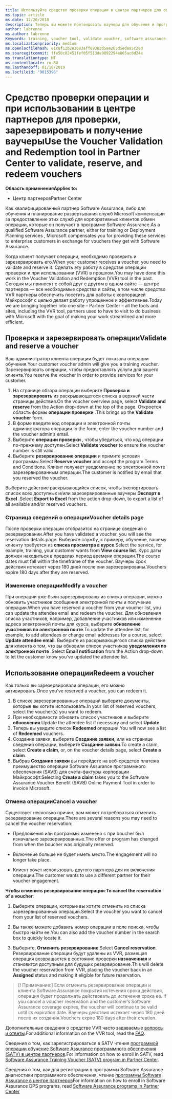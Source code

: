 ```yaml
---
title: Используйте средство проверки операции в центре партнеров для обучения и других операций | Центр партнеров
ms.topic: article
ms.date: 12/20/2018
description: Теперь вы можете претендовать ваучеры для обучения и программы Software assurance в центре партнеров
author: labrenne
ms.author: labrenne
Keywords: training, voucher tool, validate voucher, software assurance claims, DPS, SATV
ms.localizationpriority: medium
ms.openlocfilehash: e1c8f12b2e3683aff69383d58e265d5ed895c2ed
ms.sourcegitcommit: ffe50c82451fef05f513de9092294e865ac0d24e
ms.translationtype: MT
ms.contentlocale: ru-RU
ms.lasthandoff: 01/18/2019
ms.locfileid: "9015396"
---
```

# <a name="use-the-voucher-validation-and-redemption-tool-in-partner-center-to-validate-reserve-and-redeem-vouchers"></a><span data-ttu-id="d0818-103">Средство проверки операции и при использовании в центре партнеров для проверки, зарезервировать и получение ваучеры</span><span class="sxs-lookup"><span data-stu-id="d0818-103">Use the Voucher Validation and Redemption tool in Partner Center to validate, reserve, and redeem vouchers</span></span> 

**<span data-ttu-id="d0818-104">Область применения</span><span class="sxs-lookup"><span data-stu-id="d0818-104">Applies to:</span></span>**

- <span data-ttu-id="d0818-105">Центр партнеров</span><span class="sxs-lookup"><span data-stu-id="d0818-105">Partner Center</span></span>

<span data-ttu-id="d0818-106">Как квалифицированный партнер Software Assurance, либо для обучения и планирование развертывания служб Microsoft компенсации за предоставление этих служб для корпоративных клиентов обмен операции, которые он получает в программе Software Assurance.</span><span class="sxs-lookup"><span data-stu-id="d0818-106">As a qualified Software Assurance partner, either for training or Deployment Planning services , Microsoft compensates you for providing these services to enterprise customers in exchange for vouchers they get with Software Assurance.</span></span>

<span data-ttu-id="d0818-107">Когда клиент получает операции, необходимо проверить и зарезервировать его.</span><span class="sxs-lookup"><span data-stu-id="d0818-107">When your customer receives a voucher, you need to validate and reserve it.</span></span> <span data-ttu-id="d0818-108">Сделать эту работу в средстве операции проверки и при использовании (VVR) в прошлом.</span><span class="sxs-lookup"><span data-stu-id="d0818-108">You may have done this work in the Voucher Validation and Redemption (VVR) tool in the past.</span></span> <span data-ttu-id="d0818-109">Сегодня мы приносят с собой друг с другом в одном сайте — центре партнеров — все необходимые средства и сайты, в том числе средство VVR партнеры обеспечить посетить для работы с корпорацией Майкрософт с целью делает работу упрощенное и эффективнее.</span><span class="sxs-lookup"><span data-stu-id="d0818-109">Today we are bringing together into one site – Partner Center – all the tools and sites, including the VVR tool, partners used to have to visit to do business with Microsoft with the goal of making your work streamlined and more efficient.</span></span>

## <a name="validate-and-reserve-a-voucher"></a><span data-ttu-id="d0818-110">Проверка и зарезервировать операции</span><span class="sxs-lookup"><span data-stu-id="d0818-110">Validate and reserve a voucher</span></span>

<span data-ttu-id="d0818-111">Ваш администратор клиента операции будет показана операции обучения.</span><span class="sxs-lookup"><span data-stu-id="d0818-111">Your customer voucher admin will give you a training voucher.</span></span> <span data-ttu-id="d0818-112">Зарезервировать операции, чтобы предоставлять услуги для вашего клиента.</span><span class="sxs-lookup"><span data-stu-id="d0818-112">You reserve the voucher in order to provide services for your customer.</span></span>

1. <span data-ttu-id="d0818-113">На странице обзора операции выберите **Проверка и зарезервировать** из раскрывающегося списка в верхней части страницы действия.</span><span class="sxs-lookup"><span data-stu-id="d0818-113">On the voucher overview page, select **Validate and reserve** from the Action drop-down at the top of the page.</span></span> <span data-ttu-id="d0818-114">Откроется область формы **операции проверки** .</span><span class="sxs-lookup"><span data-stu-id="d0818-114">This brings up the **Validate voucher** form.</span></span>
2. <span data-ttu-id="d0818-115">В форме введите код операции и электронной почты администратора операции.</span><span class="sxs-lookup"><span data-stu-id="d0818-115">In the form, enter the voucher number and the voucher admin’s email.</span></span>
3. <span data-ttu-id="d0818-116">Выберите **операции проверки** , чтобы убедиться, что код операции по-прежнему доступен.</span><span class="sxs-lookup"><span data-stu-id="d0818-116">Select **Validate voucher** to ensure the voucher number is still valid.</span></span>
4. <span data-ttu-id="d0818-117">Выберите **резервирование операции** и примите условия программы.</span><span class="sxs-lookup"><span data-stu-id="d0818-117">Select **Reserve voucher** and accept the program Terms and Conditions.</span></span> <span data-ttu-id="d0818-118">Клиент получает уведомление по электронной почте зарезервированным операции.</span><span class="sxs-lookup"><span data-stu-id="d0818-118">The customer is notified by email that you reserved the voucher.</span></span>

<span data-ttu-id="d0818-119">Выберите действие раскрывающийся список, чтобы экспортировать список всех доступных и/или зарезервированные ваучеры **Экспорт в Excel** .</span><span class="sxs-lookup"><span data-stu-id="d0818-119">Select **Export to Excel** from the action drop-down, to export a list of all available and/or reserved vouchers.</span></span>

### <a name="voucher-details-page"></a><span data-ttu-id="d0818-120">Страница сведений о операции</span><span class="sxs-lookup"><span data-stu-id="d0818-120">Voucher details page</span></span>

<span data-ttu-id="d0818-121">После проверки операции отобразится на странице сведений о резервировании.</span><span class="sxs-lookup"><span data-stu-id="d0818-121">After you have validated a voucher, you will see the reservation details page.</span></span> <span data-ttu-id="d0818-122">Выберите службу, к примеру, обучение, вашему клиенту требуется из **списка просмотра в курсе**.</span><span class="sxs-lookup"><span data-stu-id="d0818-122">Select the service, for example, training, your customer wants from **View course list**.</span></span>
<span data-ttu-id="d0818-123">Курс даты должен находиться в пределах период времени операции.</span><span class="sxs-lookup"><span data-stu-id="d0818-123">The course dates must fall within the timeframe of the voucher.</span></span> <span data-ttu-id="d0818-124">Ваучеры срок действия истекает через 180 дней после они зарезервированы.</span><span class="sxs-lookup"><span data-stu-id="d0818-124">Vouchers expire 180 days after they are reserved.</span></span>

### <a name="modify-a-voucher"></a><span data-ttu-id="d0818-125">Изменение операции</span><span class="sxs-lookup"><span data-stu-id="d0818-125">Modify a voucher</span></span>

<span data-ttu-id="d0818-126">При операции уже были зарезервированы из списка операции, можно обновить участников сообщения электронной почты и получение операции.</span><span class="sxs-lookup"><span data-stu-id="d0818-126">When you have reserved a voucher from your voucher list, you can update the attendee email and redeem the voucher.</span></span> <span data-ttu-id="d0818-127">Для обновления списка участников, например, добавление участников или изменение адреса электронной почты для курса, выберите **обновление участников по электронной почте**.</span><span class="sxs-lookup"><span data-stu-id="d0818-127">To update the attendee list, for example, to add attendees or change email addresses for a course, select **Update attendee email**.</span></span> <span data-ttu-id="d0818-128">Выберите из раскрывающегося списка действие для клиента о том, что вы обновили список участников **уведомления по электронной почте** .</span><span class="sxs-lookup"><span data-stu-id="d0818-128">Select **Email notification** from the Action drop-down to let the customer know you’ve updated the attendee list.</span></span>

## <a name="redeem-a-voucher"></a><span data-ttu-id="d0818-129">Использование операции</span><span class="sxs-lookup"><span data-stu-id="d0818-129">Redeem a voucher</span></span>

<span data-ttu-id="d0818-130">Как только вы зарезервировали операции, его можно активировать.</span><span class="sxs-lookup"><span data-stu-id="d0818-130">Once you've reserved a voucher, you can redeem it.</span></span> 
1. <span data-ttu-id="d0818-131">В списке зарезервированных операций выберите документы, которые вы хотите использовать.</span><span class="sxs-lookup"><span data-stu-id="d0818-131">In your list of reserved vouchers, select the voucher(s) you want to redeem.</span></span> 
2. <span data-ttu-id="d0818-132">При необходимости обновить список участников и выберите **обновления**.</span><span class="sxs-lookup"><span data-stu-id="d0818-132">Update the attendee list if necessary and select **Update**.</span></span>
3. <span data-ttu-id="d0818-133">Теперь вы увидите список **Redeemed** операции.</span><span class="sxs-lookup"><span data-stu-id="d0818-133">You will now see a list of **Redeemed** vouchers.</span></span>
4. <span data-ttu-id="d0818-134">Создание заявки, выберите **Создание заявки**, или на странице сведений операции, выберите **Создание заявки**.</span><span class="sxs-lookup"><span data-stu-id="d0818-134">To create a claim, select **Create a claim**, or, on the voucher details page, select **Create a claim**.</span></span>
5. <span data-ttu-id="d0818-135">Выбрав **Создание заявки** вы перейдете на веб-средство платежа преимущество операции Software Assurance программного обеспечения (SAVB) для счета-фактуры корпорации Майкрософт.</span><span class="sxs-lookup"><span data-stu-id="d0818-135">Selecting **Create a claim** takes you to the Software Assurance Voucher Benefit (SAVB) Online Payment Tool in order to invoice Microsoft.</span></span>


### <a name="cancel-a-voucher"></a><span data-ttu-id="d0818-136">Отмена операции</span><span class="sxs-lookup"><span data-stu-id="d0818-136">Cancel a voucher</span></span>

<span data-ttu-id="d0818-137">Существует несколько причин, вам может потребоваться отменить резервирование операции.</span><span class="sxs-lookup"><span data-stu-id="d0818-137">There are several reasons you may need to cancel the voucher reservation:</span></span>

- <span data-ttu-id="d0818-138">Предложения или программы изменено с при boucher был изначально зарезервированные.</span><span class="sxs-lookup"><span data-stu-id="d0818-138">The offer or program has changed from when the boucher was originally reserved.</span></span>

- <span data-ttu-id="d0818-139">Включение больше не будет иметь место.</span><span class="sxs-lookup"><span data-stu-id="d0818-139">The engagement will no longer take place.</span></span>

- <span data-ttu-id="d0818-140">Клиент хочет использовать другого партнера для их включения операции.</span><span class="sxs-lookup"><span data-stu-id="d0818-140">The customer wants to use a different partner for their voucher engagement.</span></span>

<span data-ttu-id="d0818-141">**Чтобы отменить резервирование операции**:</span><span class="sxs-lookup"><span data-stu-id="d0818-141">**To cancel the reservation of a voucher**:</span></span>

1. <span data-ttu-id="d0818-142">Выберите операции, которые вы хотите отменить из списка зарезервированных операций.</span><span class="sxs-lookup"><span data-stu-id="d0818-142">Select the voucher you want to cancel from your list of reserved vouchers.</span></span>

2. <span data-ttu-id="d0818-143">Вы также можете добавить номер операции в поле поиска, чтобы быстро найти ее.</span><span class="sxs-lookup"><span data-stu-id="d0818-143">You can also add the voucher number in the search box to quickly locate it.</span></span> 

3. <span data-ttu-id="d0818-144">Выберите, **Отменить резервирование**.</span><span class="sxs-lookup"><span data-stu-id="d0818-144">Select **Cancel reservation**.</span></span> <span data-ttu-id="d0818-145">Резервирование операции будут удалены из VVR, размещая операция возвращается в состояние проверки **назначенная** и становится доступным для будущих резервирование.</span><span class="sxs-lookup"><span data-stu-id="d0818-145">This will delete the voucher reservation from VVR, placing the voucher back in an **Assigned** status and making it eligible for future reservation.</span></span>

>[! Примечание:]<span data-ttu-id="d0818-146"> Если отменить резервирование операции и клиента Software Assurance покрытия истечения срока действия, операция будет продолжать действовать до истечения срока ее.</span><span class="sxs-lookup"><span data-stu-id="d0818-146"> If you cancel a voucher reservation and the customer’s Software Assurance coverage expires, the voucher will continue to be valid until its expiration date.</span></span> <span data-ttu-id="d0818-147">Ваучеры действия истекает через 180 дней после их создания.</span><span class="sxs-lookup"><span data-stu-id="d0818-147">Vouchers expire 180 days after their creation.</span></span>

<span data-ttu-id="d0818-148">Дополнительные сведения о средстве VVR часто задаваемые [вопросы и ответы](vvr-faq.md).</span><span class="sxs-lookup"><span data-stu-id="d0818-148">For additional information on the VVR tool, read the [FAQ](vvr-faq.md).</span></span>

<span data-ttu-id="d0818-149">Сведения о том, как зарегистрироваться в SATV чтения [программой операции обучение Software Assurance программного обеспечения (SATV) в центре партнеров](software-assurance-satv.md).</span><span class="sxs-lookup"><span data-stu-id="d0818-149">For information on how to enroll in SATV, read [Software Assurance Training Voucher (SATV) program in Partner Center](software-assurance-satv.md).</span></span>

<span data-ttu-id="d0818-150">Сведения о том, как для регистрации в программы Software Assurance диагностики программного обеспечения, чтение [программы Software Assurance в центре партнеров](software-assurance-dps.md)</span><span class="sxs-lookup"><span data-stu-id="d0818-150">For information on how to enroll in Software Assurance DPS programs, read [Software Assurance programs in Partner Center](software-assurance-dps.md)</span></span>

